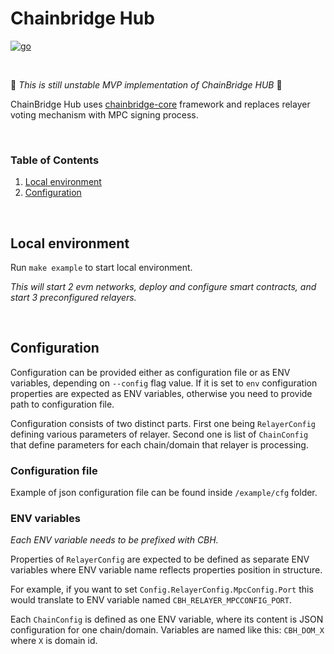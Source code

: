 # Chainbridge Hub

<a href="https://golang.org">
<img alt="go" src="https://img.shields.io/badge/Go-00ADD8?style=for-the-badge&logo=go&logoColor=white" />
</a>

&nbsp;

:construction: *This is still unstable MVP implementation of ChainBridge HUB* :construction:

ChainBridge Hub uses [chainbridge-core](https://github.com/ChainSafe/chainbridge-core) framework and replaces relayer voting mechanism with MPC signing process.

&nbsp;

### Table of Contents

1. [Local environment](#local-environment)
2. [Configuration](#configuration)

&nbsp;

## Local environment
Run `make example` to start local environment.

_This will start 2 evm networks, deploy and configure smart contracts, and start 3 preconfigured relayers._

&nbsp;

## Configuration

Configuration can be provided either as configuration file or as ENV variables, depending on `--config` flag value.
If it is set to `env` configuration properties are expected as ENV variables, otherwise you need to provide path to configuration file.

Configuration consists of two distinct parts. First one being `RelayerConfig` defining various parameters of relayer. 
Second one is list of `ChainConfig` that define parameters for each chain/domain that relayer is processing.

### Configuration file

Example of json configuration file can be found inside `/example/cfg` folder.

### ENV variables 

_Each ENV variable needs to be prefixed with CBH._

Properties of `RelayerConfig` are expected to be defined as separate ENV variables
where ENV variable name reflects properties position in structure.

For example, if you want to set `Config.RelayerConfig.MpcConfig.Port` this would
translate to ENV variable named `CBH_RELAYER_MPCCONFIG_PORT`.

Each `ChainConfig` is defined as one ENV variable, where its content is JSON configuration for one chain/domain.
Variables are named like this: `CBH_DOM_X` where `X` is domain id.